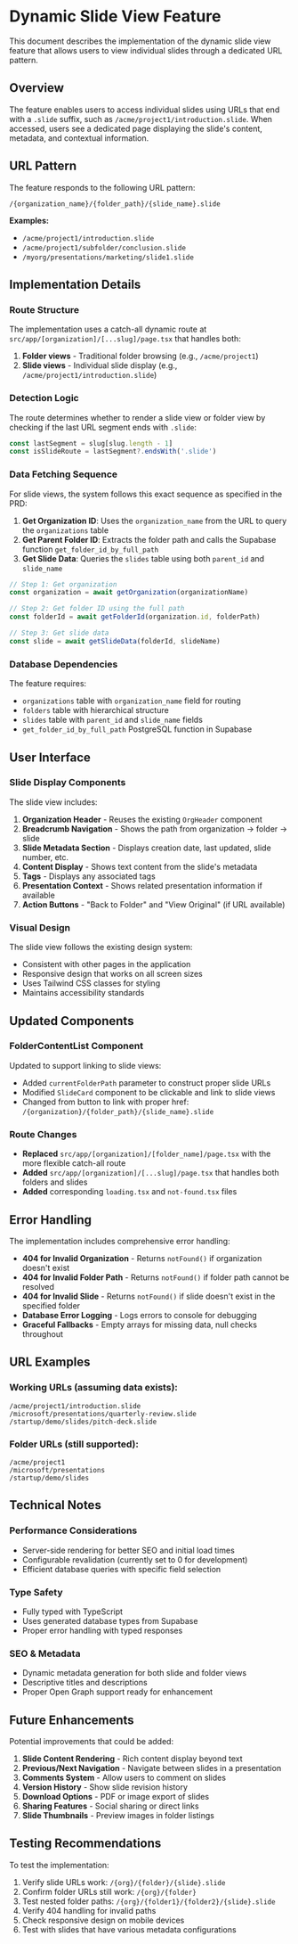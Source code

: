 # Dynamic Slide View Feature

This document describes the implementation of the dynamic slide view feature that allows users to view individual slides through a dedicated URL pattern.

## Overview

The feature enables users to access individual slides using URLs that end with a `.slide` suffix, such as `/acme/project1/introduction.slide`. When accessed, users see a dedicated page displaying the slide's content, metadata, and contextual information.

## URL Pattern

The feature responds to the following URL pattern:

```
/{organization_name}/{folder_path}/{slide_name}.slide
```

**Examples:**

- `/acme/project1/introduction.slide`
- `/acme/project1/subfolder/conclusion.slide`
- `/myorg/presentations/marketing/slide1.slide`

## Implementation Details

### Route Structure

The implementation uses a catch-all dynamic route at `src/app/[organization]/[...slug]/page.tsx` that handles both:

1. **Folder views** - Traditional folder browsing (e.g., `/acme/project1`)
2. **Slide views** - Individual slide display (e.g., `/acme/project1/introduction.slide`)

### Detection Logic

The route determines whether to render a slide view or folder view by checking if the last URL segment ends with `.slide`:

```typescript
const lastSegment = slug[slug.length - 1]
const isSlideRoute = lastSegment?.endsWith('.slide')
```

### Data Fetching Sequence

For slide views, the system follows this exact sequence as specified in the PRD:

1. **Get Organization ID**: Uses the `organization_name` from the URL to query the `organizations` table
2. **Get Parent Folder ID**: Extracts the folder path and calls the Supabase function `get_folder_id_by_full_path`
3. **Get Slide Data**: Queries the `slides` table using both `parent_id` and `slide_name`

```typescript
// Step 1: Get organization
const organization = await getOrganization(organizationName)

// Step 2: Get folder ID using the full path
const folderId = await getFolderId(organization.id, folderPath)

// Step 3: Get slide data
const slide = await getSlideData(folderId, slideName)
```

### Database Dependencies

The feature requires:

- `organizations` table with `organization_name` field for routing
- `folders` table with hierarchical structure
- `slides` table with `parent_id` and `slide_name` fields
- `get_folder_id_by_full_path` PostgreSQL function in Supabase

## User Interface

### Slide Display Components

The slide view includes:

1. **Organization Header** - Reuses the existing `OrgHeader` component
2. **Breadcrumb Navigation** - Shows the path from organization → folder → slide
3. **Slide Metadata Section** - Displays creation date, last updated, slide number, etc.
4. **Content Display** - Shows text content from the slide's metadata
5. **Tags** - Displays any associated tags
6. **Presentation Context** - Shows related presentation information if available
7. **Action Buttons** - "Back to Folder" and "View Original" (if URL available)

### Visual Design

The slide view follows the existing design system:

- Consistent with other pages in the application
- Responsive design that works on all screen sizes
- Uses Tailwind CSS classes for styling
- Maintains accessibility standards

## Updated Components

### FolderContentList Component

Updated to support linking to slide views:

- Added `currentFolderPath` parameter to construct proper slide URLs
- Modified `SlideCard` component to be clickable and link to slide views
- Changed from button to link with proper href: `/{organization}/{folder_path}/{slide_name}.slide`

### Route Changes

- **Replaced** `src/app/[organization]/[folder_name]/page.tsx` with the more flexible catch-all route
- **Added** `src/app/[organization]/[...slug]/page.tsx` that handles both folders and slides
- **Added** corresponding `loading.tsx` and `not-found.tsx` files

## Error Handling

The implementation includes comprehensive error handling:

- **404 for Invalid Organization** - Returns `notFound()` if organization doesn't exist
- **404 for Invalid Folder Path** - Returns `notFound()` if folder path cannot be resolved
- **404 for Invalid Slide** - Returns `notFound()` if slide doesn't exist in the specified folder
- **Database Error Logging** - Logs errors to console for debugging
- **Graceful Fallbacks** - Empty arrays for missing data, null checks throughout

## URL Examples

### Working URLs (assuming data exists):

```
/acme/project1/introduction.slide
/microsoft/presentations/quarterly-review.slide
/startup/demo/slides/pitch-deck.slide
```

### Folder URLs (still supported):

```
/acme/project1
/microsoft/presentations
/startup/demo/slides
```

## Technical Notes

### Performance Considerations

- Server-side rendering for better SEO and initial load times
- Configurable revalidation (currently set to 0 for development)
- Efficient database queries with specific field selection

### Type Safety

- Fully typed with TypeScript
- Uses generated database types from Supabase
- Proper error handling with typed responses

### SEO & Metadata

- Dynamic metadata generation for both slide and folder views
- Descriptive titles and descriptions
- Proper Open Graph support ready for enhancement

## Future Enhancements

Potential improvements that could be added:

1. **Slide Content Rendering** - Rich content display beyond text
2. **Previous/Next Navigation** - Navigate between slides in a presentation
3. **Comments System** - Allow users to comment on slides
4. **Version History** - Show slide revision history
5. **Download Options** - PDF or image export of slides
6. **Sharing Features** - Social sharing or direct links
7. **Slide Thumbnails** - Preview images in folder listings

## Testing Recommendations

To test the implementation:

1. Verify slide URLs work: `/{org}/{folder}/{slide}.slide`
2. Confirm folder URLs still work: `/{org}/{folder}`
3. Test nested folder paths: `/{org}/{folder1}/{folder2}/{slide}.slide`
4. Verify 404 handling for invalid paths
5. Check responsive design on mobile devices
6. Test with slides that have various metadata configurations

